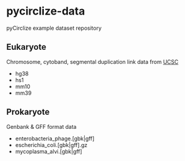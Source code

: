 # pycirclize-data

pyCirclize example dataset repository

## Eukaryote

Chromosome, cytoband, segmental duplication link data from [UCSC](https://genome.ucsc.edu/cgi-bin/hgTables)

- hg38
- hs1
- mm10
- mm39

## Prokaryote

Genbank & GFF format data

- enterobacteria_phage.[gbk|gff]
- escherichia_coli.[gbk|gff].gz
- mycoplasma_alvi.[gbk|gff]
